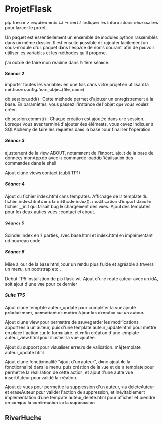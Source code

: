 # ProjetFlask
 
 pip freeze > requirements.txt -> sert à indiquer les informations nécessaires pour lancer le projet.

 Un paquet est essentiellement un ensemble de modules python rassemblés dans un même dossier. Il est ensuite possible de rajouter facilement un sous-module d'un paquet dans l'espace de noms courant, afin de pouvoir utiliser les variables et les méthodes qu'il propose.

 j'ai oublié de faire mon readme dans la 1ère séance.

#### Séance 2
importer toutes les variables en une fois dans votre projet en utilisant la méthode
config.from_object(file_name)

db.session.add() : Cette méthode permet d'ajouter un enregistrement à la base. En paramètres,
vous passez l'instance de l'objet que vous voulez créer.

db.session.commit() : Chaque création est ajoutée dans une session. Lorsque vous avez terminé
d'ajouter des éléments, vous devez indiquer à SQLAlchemy de faire les requêtes dans la base pour
finaliser l'opération.

##### Séance 3

ajustement de la view ABOUT, notamment de l'import. 
ajout de la base de données monApp.db avec la commande loaddb
Réalisation des commandes dans le shell

Ajout d'une views contact (oubli TP1)


##### Séance 4

Ajout du fichier index.html dans templates.
Affichage de la template du fichier index.html dans la méthode index().
modification d'import dans le fichier __init qui faisait bug le chargement des vues.
Ajout des templates pour les deux autres vues : contact et about.

##### Séance 5 

Scinder index en 2 parties, avec base.html et index.html en implémentant ud nouveau code

##### Séance 6

Mise à jour de la base html,pour un rendu plus fluide et agréable à travers un menu, un bootstrap etc..

Debut TP5
installation de pip flask-wtf
Ajout d'une route auteur avec un idA, soit ajout d'une vue pour ce dernier

##### Suite TP5

 Ajout d'une template auteur_update pour compléter la vue ajouté précédement, permettant de mettre à jour les données sur un auteur.

 Ajout d'une view pour permettre de sauvegarder les modifications apportées à un auteur, puis d'une template auteur_update.html pour mettre en place l'action sur le formulaire. et enfin création d'une template auteur_view.html pour illustrer la vue ajoutée.

Ajout du support pour visualiser erreurs de validation. màj template auteur_update.html

Ajout d'une fonctionnalité "ajout d'un auteur", donc ajout de la fonctionnalité dans le menu, puis création de la vue et de la template pour permettre la réalisation de cette action, et ajout d'une autre vue insertAuteur pour validé la création.

Ajout de vues pour permettre la suppression d'un auteur, via deleteAuteur et eraseAuteur pour valider l'action de suppression, et inévitablement implémentation d'une template auteur_delete.html pour afficher et prendre en compte la confirmation de la suppression

## RiverHuche

